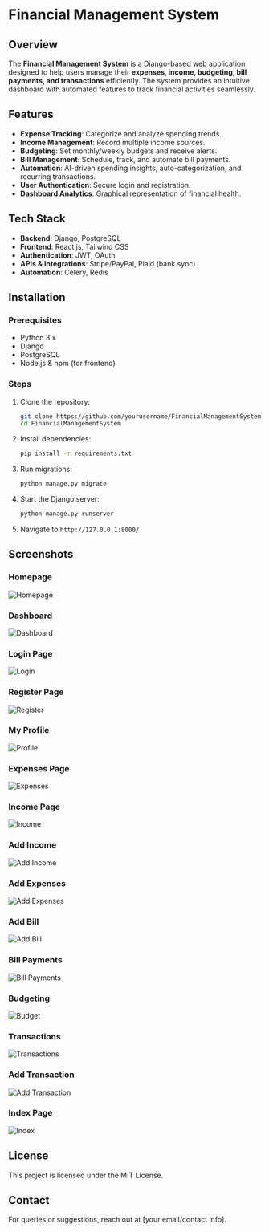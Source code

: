 # Financial Management System

## Overview
The **Financial Management System** is a Django-based web application designed to help users manage their **expenses, income, budgeting, bill payments, and transactions** efficiently. The system provides an intuitive dashboard with automated features to track financial activities seamlessly.

## Features
- **Expense Tracking**: Categorize and analyze spending trends.
- **Income Management**: Record multiple income sources.
- **Budgeting**: Set monthly/weekly budgets and receive alerts.
- **Bill Management**: Schedule, track, and automate bill payments.
- **Automation**: AI-driven spending insights, auto-categorization, and recurring transactions.
- **User Authentication**: Secure login and registration.
- **Dashboard Analytics**: Graphical representation of financial health.

## Tech Stack
- **Backend**: Django, PostgreSQL
- **Frontend**: React.js, Tailwind CSS
- **Authentication**: JWT, OAuth
- **APIs & Integrations**: Stripe/PayPal, Plaid (bank sync)
- **Automation**: Celery, Redis

## Installation
### Prerequisites
- Python 3.x
- Django
- PostgreSQL
- Node.js & npm (for frontend)

### Steps
1. Clone the repository:
   ```sh
   git clone https://github.com/yourusername/FinancialManagementSystem.git
   cd FinancialManagementSystem
   ```
2. Install dependencies:
   ```sh
   pip install -r requirements.txt
   ```
3. Run migrations:
   ```sh
   python manage.py migrate
   ```
4. Start the Django server:
   ```sh
   python manage.py runserver
   ```
5. Navigate to `http://127.0.0.1:8000/`

## Screenshots
### **Homepage**
![Homepage](assets/homepage.png)

### **Dashboard**
![Dashboard](assets/dashboard.png)

### **Login Page**
![Login](assets/login.png)

### **Register Page**
![Register](assets/Register.png)

### **My Profile**
![Profile](assets/myProfile.png)

### **Expenses Page**
![Expenses](assets/expenses.png)

### **Income Page**
![Income](assets/income.png)

### **Add Income**
![Add Income](assets/addIncome.png)

### **Add Expenses**
![Add Expenses](assets/addExpenses.png)

### **Add Bill**
![Add Bill](assets/addBill.png)

### **Bill Payments**
![Bill Payments](assets/billPayments.png)

### **Budgeting**
![Budget](assets/budget.png)

### **Transactions**
![Transactions](assets/transactions.png)

### **Add Transaction**
![Add Transaction](assets/addTransaction.png)

### **Index Page**
![Index](assets/index.png)

## License
This project is licensed under the MIT License.

## Contact
For queries or suggestions, reach out at [your email/contact info].

